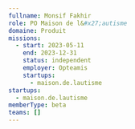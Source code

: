 ```yaml
---
fullname: Monsif Fakhir
role: PO Maison de l&#x27;autisme
domaine: Produit
missions:
  - start: 2023-05-11
    end: 2023-12-31
    status: independent
    employer: Opteamis
    startups:
      - maison.de.lautisme
startups:
  - maison.de.lautisme
memberType: beta
teams: []
---
```

